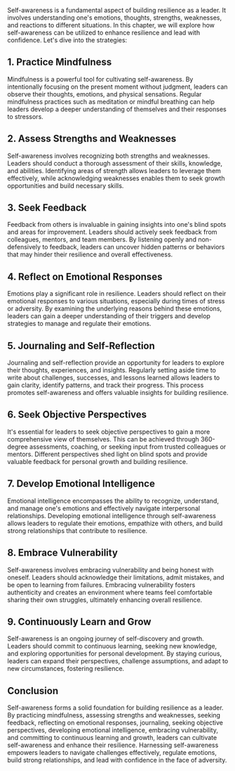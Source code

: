 
Self-awareness is a fundamental aspect of building resilience as a leader. It involves understanding one's emotions, thoughts, strengths, weaknesses, and reactions to different situations. In this chapter, we will explore how self-awareness can be utilized to enhance resilience and lead with confidence. Let's dive into the strategies:

**1. Practice Mindfulness**
---------------------------

Mindfulness is a powerful tool for cultivating self-awareness. By intentionally focusing on the present moment without judgment, leaders can observe their thoughts, emotions, and physical sensations. Regular mindfulness practices such as meditation or mindful breathing can help leaders develop a deeper understanding of themselves and their responses to stressors.

**2. Assess Strengths and Weaknesses**
--------------------------------------

Self-awareness involves recognizing both strengths and weaknesses. Leaders should conduct a thorough assessment of their skills, knowledge, and abilities. Identifying areas of strength allows leaders to leverage them effectively, while acknowledging weaknesses enables them to seek growth opportunities and build necessary skills.

**3. Seek Feedback**
--------------------

Feedback from others is invaluable in gaining insights into one's blind spots and areas for improvement. Leaders should actively seek feedback from colleagues, mentors, and team members. By listening openly and non-defensively to feedback, leaders can uncover hidden patterns or behaviors that may hinder their resilience and overall effectiveness.

**4. Reflect on Emotional Responses**
-------------------------------------

Emotions play a significant role in resilience. Leaders should reflect on their emotional responses to various situations, especially during times of stress or adversity. By examining the underlying reasons behind these emotions, leaders can gain a deeper understanding of their triggers and develop strategies to manage and regulate their emotions.

**5. Journaling and Self-Reflection**
-------------------------------------

Journaling and self-reflection provide an opportunity for leaders to explore their thoughts, experiences, and insights. Regularly setting aside time to write about challenges, successes, and lessons learned allows leaders to gain clarity, identify patterns, and track their progress. This process promotes self-awareness and offers valuable insights for building resilience.

**6. Seek Objective Perspectives**
----------------------------------

It's essential for leaders to seek objective perspectives to gain a more comprehensive view of themselves. This can be achieved through 360-degree assessments, coaching, or seeking input from trusted colleagues or mentors. Different perspectives shed light on blind spots and provide valuable feedback for personal growth and building resilience.

**7. Develop Emotional Intelligence**
-------------------------------------

Emotional intelligence encompasses the ability to recognize, understand, and manage one's emotions and effectively navigate interpersonal relationships. Developing emotional intelligence through self-awareness allows leaders to regulate their emotions, empathize with others, and build strong relationships that contribute to resilience.

**8. Embrace Vulnerability**
----------------------------

Self-awareness involves embracing vulnerability and being honest with oneself. Leaders should acknowledge their limitations, admit mistakes, and be open to learning from failures. Embracing vulnerability fosters authenticity and creates an environment where teams feel comfortable sharing their own struggles, ultimately enhancing overall resilience.

**9. Continuously Learn and Grow**
----------------------------------

Self-awareness is an ongoing journey of self-discovery and growth. Leaders should commit to continuous learning, seeking new knowledge, and exploring opportunities for personal development. By staying curious, leaders can expand their perspectives, challenge assumptions, and adapt to new circumstances, fostering resilience.

Conclusion
----------

Self-awareness forms a solid foundation for building resilience as a leader. By practicing mindfulness, assessing strengths and weaknesses, seeking feedback, reflecting on emotional responses, journaling, seeking objective perspectives, developing emotional intelligence, embracing vulnerability, and committing to continuous learning and growth, leaders can cultivate self-awareness and enhance their resilience. Harnessing self-awareness empowers leaders to navigate challenges effectively, regulate emotions, build strong relationships, and lead with confidence in the face of adversity.

